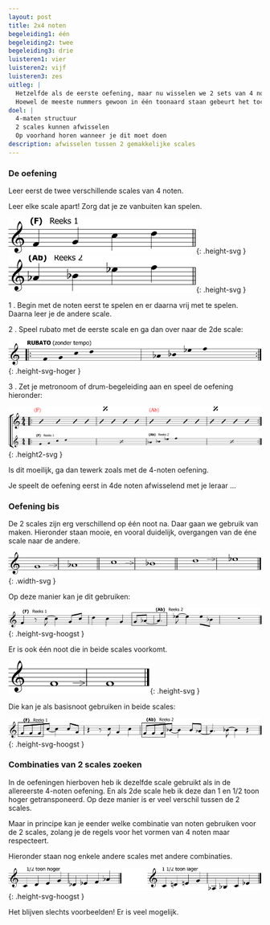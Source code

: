 ```yaml
---
layout: post
title: 2x4 noten
begeleiding1: één
begeleiding2: twee
begeleiding3: drie
luisteren1: vier
luisteren2: vijf
luisteren3: zes
uitleg: |
  Hetzelfde als de eerste oefening, maar nu wisselen we 2 sets van 4 noten af.
  Hoewel de meeste nummers gewoon in één toonaard staan gebeurt het toch vaak dat er zich modulaties voordoen gedurende het nummer. Of dat er een vreemd akkoord, dat niets met de toonaard te maken heeft, in het nummer staat. Dit gebeurt vaak in jazz-nummers.
doel: |
  4-maten structuur
  2 scales kunnen afwisselen
  Op voorhand horen wanneer je dit moet doen
description: afwisselen tussen 2 gemakkelijke scales
---
```


### De oefening

Leer eerst de twee verschillende scales van 4 noten.

Leer elke scale apart! Zorg dat je ze vanbuiten kan spelen.

![2x4 noten F](/assets/img/05-2x/IB-IM-2x4-noten-F-scale.svg){: .height-svg }![2x4 noten Ab](/assets/img/05-2x/IB-IM-2x4-noten-Ab-scale.svg){: .height-svg }


1 . Begin met de noten eerst te spelen en er daarna vrij met te spelen. Daarna leer je de andere scale.

2 . Speel rubato met de eerste scale en ga dan over naar de 2de scale:

![2x4 noten rubato](/assets/img/05-2x/IB-IM-2x4-noten-rubato.svg){: .height-svg-hoger }

3 . Zet je metronoom of drum-begeleiding aan en speel de oefening hieronder:

![2x4 noten oefening](/assets/img/05-2x/IB-IM-2x4-noten-oefening.svg){: .height2-svg }

Is dit moeilijk, ga dan tewerk zoals met de 4-noten oefening.

Je speelt de oefening eerst in 4de noten afwisselend met je leraar …

### Oefening bis

De 2 scales zijn erg verschillend op één noot na. Daar gaan we gebruik van maken.
Hieronder staan mooie, en vooral duidelijk, overgangen van de éne scale naar de andere.

![2x4 noten F](/assets/img/05-2x/IB-IM-2x4-noten-overgangen.svg){: .width-svg }

Op deze manier kan je dit gebruiken:

![2x4 noten overgang verschillend](/assets/img/05-2x/IB-IM-2x4-noten-overgang-verschillend.svg){: .height-svg-hoogst }

Er is ook één noot die in beide scales voorkomt.

![2x4 noten zelfde F](/assets/img/05-2x/IB-IM-2x4-noten-zelfde-noot.svg){: .height-svg }

Die kan je als basisnoot gebruiken in beide scales:

![2x4 noten overgangen met F](/assets/img/05-2x/IB-IM-2x4-noten-overgang-F.svg){: .height-svg-hoogst }

### Combinaties van 2 scales zoeken

In de oefeningen hierboven heb ik dezelfde scale gebruikt als in de allereerste 4-noten oefening. En als 2de scale heb ik deze dan 1 en 1/2 toon hoger getransponeerd. Op deze manier is er veel verschil tussen de 2 scales.

Maar in principe kan je eender welke combinatie van noten gebruiken voor de 2 scales, zolang je de regels voor het vormen van 4 noten maar respecteert.

Hieronder staan nog enkele andere scales met andere combinaties.

![2x4 noten combinaties](/assets/img/05-2x/IB-IM-2x4-noten-combinaties.svg){: .height-svg-hoogst }

Het blijven slechts voorbeelden! Er is veel mogelijk.
